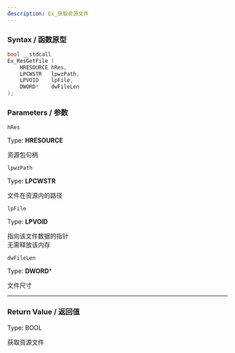 ```yaml
---
description: Ex_获取资源文件
---
```


### Syntax / 函数原型

```C++
bool __stdcall 
Ex_ResGetFile (
    HRESOURCE hRes,
    LPCWSTR   lpwzPath,
    LPVOID    lpFile,
    DWORD*    dwFileLen
);
```


### Parameters / 参数

`hRes`

Type: **HRESOURCE**

资源包句柄

`lpwzPath`

Type: **LPCWSTR**

文件在资源内的路径

`lpFile`

Type: **LPVOID**

指向该文件数据的指针<br>
无需释放该内存

`dwFileLen`

Type: **DWORD***

文件尺寸

---

### Return Value / 返回值

Type: BOOL

获取资源文件
